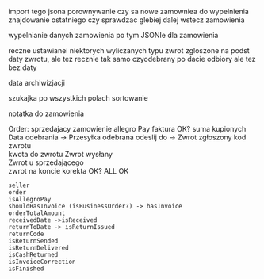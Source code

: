import tego jsona
porownywanie czy sa nowe zamowniea do wypelnienia
znajdowanie ostatniego czy sprawdzac glebiej dalej wstecz zamowienia

wypelnianie danych zamowienia po tym JSONIe dla zamowienia

reczne ustawianei niektorych wyliczanych typu zwrot zgloszone na podst daty zwrotu, ale tez recznie
tak samo czyodebrany po dacie odbiory ale tez bez daty

data archiwizjacji

szukajka po wszystkich polach
sortowanie

notatka do zamowienia




Order:
    sprzedajacy
    zamowienie
    allegro Pay	
    faktura OK?	
    suma kupionych	
    Data odebrania -> Przesyłka odebrana
    odeslij do -> Zwrot zgłoszony
    kod zwrotu	
    kwota do zwrotu	
    Zwrot wysłany	
    Zwrot u sprzedającego	
    zwrot na koncie	
    korekta OK?	
    ALL OK		


    seller
    order
    isAllegroPay
    shouldHasInvoice (isBusinessOrder?) -> hasInvoice
    orderTotalAmount
    receivedDate ->isReceived
    returnToDate -> isReturnIssued
    returnCode
    isReturnSended
    isReturnDelivered
    isCashReturned
    isInvoiceCorrection
    isFinished



